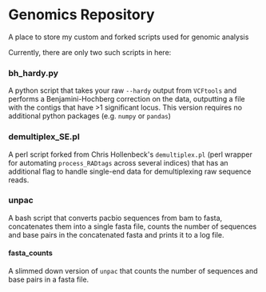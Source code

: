 # Genomics Repository

A place to store my custom and forked scripts used for genomic analysis

Currently, there are only two such scripts in here:

### bh_hardy.py
A python script that takes your raw `--hardy` output from `VCFtools` and performs a Benjamini-Hochberg correction on the data, outputting a file with the contigs that have >1 significant locus. This version requires no additional python packages (e.g. `numpy` or `pandas`)

### demultiplex_SE.pl
A perl script forked from Chris Hollenbeck's `demultiplex.pl` (perl wrapper for automating `process_RADtags` across several indices) that has an additional flag to handle single-end data for demultiplexing raw sequence reads. 

### unpac
A bash script that converts pacbio sequences from bam to fasta, concatenates them into a single fasta file, counts the number of sequences and base pairs in the concatenated fasta and prints it to a log file.

#### fasta_counts
A slimmed down version of `unpac` that counts the number of sequences and base pairs in a fasta file.
